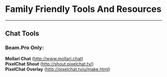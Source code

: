 # Family Friendly Tools And Resources
---
## Chat Tools
### Beam.Pro Only:
**Mollari Chat** (http://www.mollari.chat)  
**PixelChat Shout** (http://shout.pixelchat.tv/)  
**PixelChat Overlay** (http://pixelchat.tv/u/make.html)  
